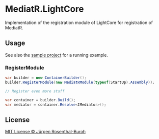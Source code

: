# MediatR.LightCore
Implementation of the registration module of LightCore for registration of MediatR. 

## Usage

See also the [sample project](https://github.com/JuergenRB/MediatR/blob/master/samples/MediatR.Examples.LightCore/Program.cs) for a running example.

### RegisterModule

```cs
var builder = new ContainerBuilder();
builder.RegisterModule(new MediatRModule(typeof(StartUp).Assembly));

// Register even more stuff

var container = builder.Build();
var mediator = container.Resolve<IMediator>();
```
## License
[MIT License © Jürgen Rosenthal-Buroh](license.txt)
